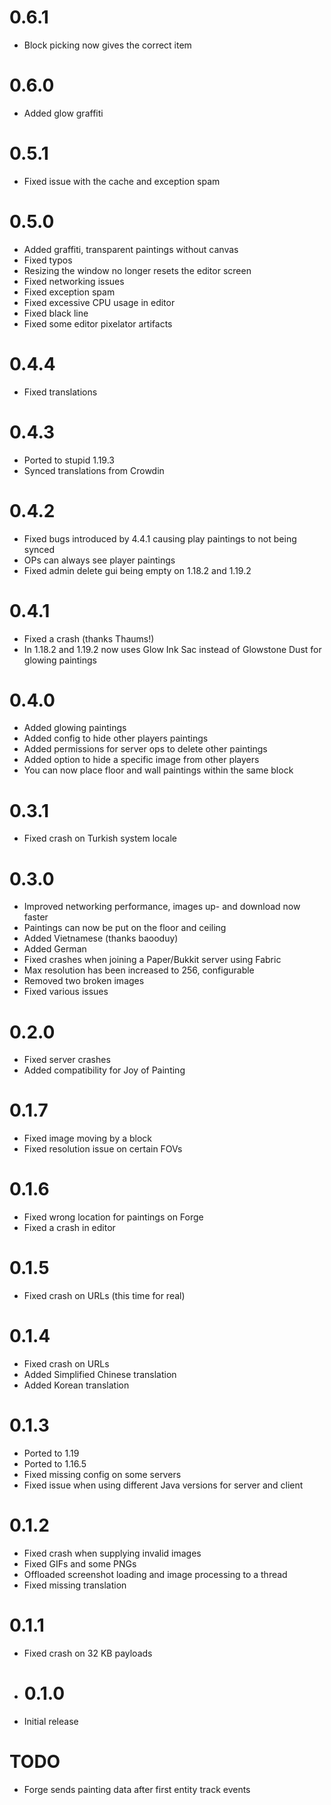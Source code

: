 # 0.6.1

* Block picking now gives the correct item

# 0.6.0

* Added glow graffiti

# 0.5.1

* Fixed issue with the cache and exception spam

# 0.5.0

* Added graffiti, transparent paintings without canvas
* Fixed typos
* Resizing the window no longer resets the editor screen
* Fixed networking issues
* Fixed exception spam
* Fixed excessive CPU usage in editor
* Fixed black line
* Fixed some editor pixelator artifacts

# 0.4.4

* Fixed translations

# 0.4.3

* Ported to stupid 1.19.3
* Synced translations from Crowdin

# 0.4.2

* Fixed bugs introduced by 4.4.1 causing play paintings to not being synced
* OPs can always see player paintings
* Fixed admin delete gui being empty on 1.18.2 and 1.19.2

# 0.4.1

* Fixed a crash (thanks Thaums!)
* In 1.18.2 and 1.19.2 now uses Glow Ink Sac instead of Glowstone Dust for glowing paintings

# 0.4.0

* Added glowing paintings
* Added config to hide other players paintings
* Added permissions for server ops to delete other paintings
* Added option to hide a specific image from other players
* You can now place floor and wall paintings within the same block

# 0.3.1

* Fixed crash on Turkish system locale

# 0.3.0

* Improved networking performance, images up- and download now faster
* Paintings can now be put on the floor and ceiling
* Added Vietnamese (thanks baooduy)
* Added German
* Fixed crashes when joining a Paper/Bukkit server using Fabric
* Max resolution has been increased to 256, configurable
* Removed two broken images
* Fixed various issues

# 0.2.0

* Fixed server crashes
* Added compatibility for Joy of Painting

# 0.1.7

* Fixed image moving by a block
* Fixed resolution issue on certain FOVs

# 0.1.6

* Fixed wrong location for paintings on Forge
* Fixed a crash in editor

# 0.1.5

* Fixed crash on URLs (this time for real)

# 0.1.4

* Fixed crash on URLs
* Added Simplified Chinese translation
* Added Korean translation

# 0.1.3

* Ported to 1.19
* Ported to 1.16.5
* Fixed missing config on some servers
* Fixed issue when using different Java versions for server and client

# 0.1.2

* Fixed crash when supplying invalid images
* Fixed GIFs and some PNGs
* Offloaded screenshot loading and image processing to a thread
* Fixed missing translation

# 0.1.1

* Fixed crash on 32 KB payloads

* # 0.1.0

* Initial release

# TODO

* Forge sends painting data after first entity track events